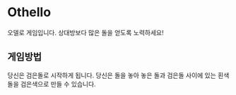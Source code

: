 # Othello
오델로 게임입니다. 상대방보다 많은 돌을 얻도록 노력하세요!

## 게임방법
당신은 검은돌로 시작하게 됩니다. 당신은 돌을 놓아 놓은 돌과 검은돌 사이에 있는 횐색 돌을 검은색으로 만들 수 있습니다.

